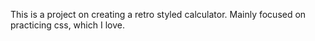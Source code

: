 This is a project on creating a retro styled calculator. Mainly focused on practicing css, which I love.
